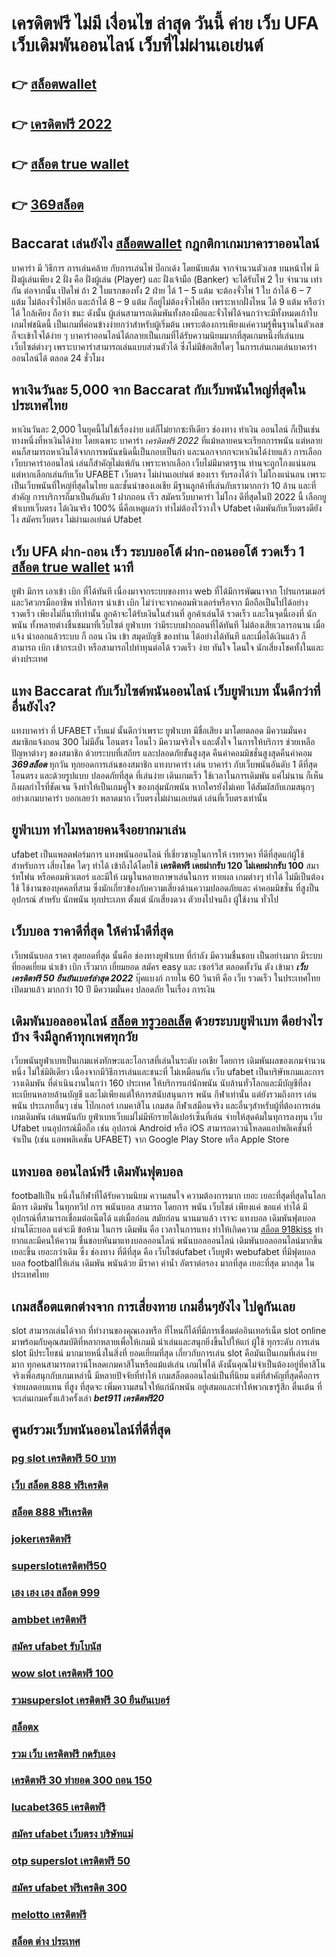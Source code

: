 # เครดิตฟรี ไม่มี เงื่อนไข ล่าสุด วันนี้ ค่าย เว็บ UFA เว็บเดิมพันออนไลน์  เว็บที่ไม่ผ่านเอเย่นต์

## 👉 [สล็อตwallet](https://mabet.net/credit-free-new/)
## 👉 [เครดิตฟรี 2022](https://mabet.net/credit-free-100/)
## 👉 [สล็อต true wallet](https://mabet.net/pg-slot-credit-free/)
## 👉 [369สล็อต](https://member.mabet.net/?action=login)

##  Baccarat  เล่นยังไง [สล็อตwallet](https://mabet.net/credit-free-100/) กฎกติกาเกมบาคาราออนไลน์

บาคาร่า มี  วิธีการ  การเล่นคล้าย กับการเล่นไพ่ ป๊อกเด้ง โดยนับแต้ม จากจำนวนตัวเลข บนหน้าไพ่ มีฝั่งผู้เล่นเพียง 2 ฝั่ง คือ ฝั่งผู้เล่น (Player)  และ ฝั่งเจ้ามือ (Banker) จะได้รับไพ่ 2 ใบ จำนวน เท่ากัน  ต่อจากนั้น  เปิดไพ่ ถ้า 2 ใบแรกของทั้ง 2 ฝ่าย ได้ 1 – 5 แต้ม จะต้องจั่วไพ่ 1 ใบ ถ้าได้ 6 – 7 แต้ม ไม่ต้องจั่วไพ่อีก  และถ้าได้ 8 – 9 แต้ม ก็อยู่ไม่ต้องจั่วไพ่อีก เพราะหากฝั่งไหน ได้ 9 แต้ม หรือว่าได้ ใกล้เคียง ถือว่า ชนะ ดังนั้น ผู้เล่นสามารถเดิมพันทั้งสองมือและจั่วไพ่ได้จนกว่าจะมีทั้งหมดเก้าใบ  เกมไพ่ชนิดนี้  เป็นเกมที่ค่อนข้างง่ายกว่าสำหรับผู้เริ่มต้น เพราะต้องการเพียงแค่ความรู้พื้นฐานในตัวเลข ก็จะเข้าใจได้ง่าย ๆ บาคาร่าออนไลน์ได้กลายเป็นเกมที่ได้รับความนิยมมากที่สุดเกมหนึ่งที่เล่นบนเว็บไซต์ต่างๆ เพราะบาคาร่าสามารถเล่นแบบส่วนตัวได้ ซึ่งไม่มีข้อเสียใดๆ ในการเล่นเกมเล่นบาคาร่าออนไลน์ได้  ตลอด 24 ชั่วโมง


## หาเงินวันละ 5,000  จาก Baccarat  กับเว็บพนันใหญ่ที่สุดในประเทศไทย

หาเงินวันละ 2,000  ในยุคนี้ไม่ใช่เรื่องง่าย แต่ก็ไม่ยากซะทีเดียว ช่องทาง  ทำเงิน   ออนไลน์ ก็เป็นเช่นทางหนึ่งที่หาเงินได้ง่าย โดยเฉพาะ บาคาร่า *เครดิตฟรี 2022* ที่แม้หลายคนจะเรียกการพนัน แต่หลายคนก็สามารถหาเงินได้จากการพนันชนิดนี้เป็นกอบเป็นกำ และนอกจากกจะหาเงินได้ง่ายแล้ว การเลือก  เว็บบาคาร่าออนไลน์ เล่นก็สำคัญไม่แพ้กัน เพราะหากเลือก   เว็บไม่มีมาตรฐาน  ท่านจะถูกโกงแน่นอน แต่หากเลือกเล่นกับเว็บ UFABET เว็บตรง ไม่ผ่านเอเย่นต์ ของเรา รับรองได้ว่า ไม่โกงแน่นอน เพราะเป็นเว็บพนันที่ใหญ่ที่สุดในไทย และชั้นนำของเอเชีย มีฐานลูกค้าที่เล่นกับเรามากกว่า 10 ล้าน และที่สำคัญ การบริการก็มาเป็นอันดับ 1 ฝากถอน เร็ว สมัครเว็บบาคาร่า ไม่โกง ดีที่สุดในปี 2022 นี้ เลือกยูฟ่าเบทเว็บตรง ได้เงินจริง 100% นี่คือเหตูผลว่า ทำไม่ต้องไว้วางใจ Ufabet  เดิมพันกับเว็บตรงดียังไง  สมัครเว็บตรง ไม่ผ่านเอเย่นต์ Ufabet 


## เว็บ UFA ฝาก-ถอน เร็ว ระบบออโต้ ฝาก-ถอนออโต้ รวดเร็ว 1 [สล็อต true wallet](https://member.mabet.net/?action=login) นาที

 ยูฟ่า มีการ เอาเข้า  เบิก ที่ได้ทันที เนื่องมาจากระบบของทาง web  ที่ได้มีการพัฒนาจาก โปรแกรมเมอร์และวิศวกรมืออาชีพ ทำให้การ นำเข้า   เบิก  ไม่ว่าจะจากคอมพิวเตอร์หรือจาก มือถือเป็นไปได้อย่าง รวดเร็ว เพียงไม่กี่นาทีเท่านั้น  ลูกค้าจะได้รับเงินในส่วนที่ ลูกค้าเล่นได้ รวดเร็ว  และในจุดนี้เองที่ นักพนัน ทั้งหลายต่างชื่นชมมาที่เว็บไซต์  ยูฟ่าเบท  ว่ามีระบบฝากถอนที่ได้ทันที  ไม่ต้องเสียเวลารอนาน เมื่อแจ้ง  นำออกแล้วระบบ ก็ ถอน เงิน เข้า สมุดบัญชี ของท่าน ได้อย่างได้ทันที  และเมื่อได้เงินแล้ว ก็สามารถ  เบิก เข้ากระเป๋า หรือสามารถไปทำทุนต่อได้ รวดเร็ว    ง่าย   ทันใจ โดนใจ นักเสี่ยงโชคทั้งในและต่างประเทศ

## แทง Baccarat  กับเว็บไซต์พนันออนไลน์  เว็บยูฟ่าเบท  นั้นดีกว่าที่อื่นยังไง?

แทงบาคาร่า ที่ UFABET เว็บแม่ นั้นดีกว่าเพราะ ยูฟ่าเบท มีชื่อเสียง มาโดยตลอด มีความมั่นคง สมาชิกแจ้งถอน 300 ไม่มีอั้น โอนตรง โอนไว มีความจริงใจ และตั้งใจ ในการให้บริการ  ช่วยเหลือ ปัญหาต่างๆ ของสมาชิก ด้วยระบบที่เสถียร และปลอดภัยขั้นสูงสุด คืนค่าคอมมิชชั่นสูงสุดคืนค่าคอม ***369สล็อต***  ทุกวัน ทุกยอดการเล่นของสมาชิก แทงบาคาร่า   เล่น บาคาร่า  กับเว็บพนันอันดับ 1 ดีที่สุด  โอนตรง และด้วยรูปแบบ ปลอดภัยที่สุด ที่เล่นง่าย เดินเกมเร็ว ใช้เวลาในการเดิมพัน แค่ไม่นาน ก็เห็นถึงผลกำไรที่ชัดเจน จึงทำให้เป็นเกมคู่ใจ ของกลุ่มนักพนัน หากใครยังไม่เคย ได้สัมผัสกับเกมสนุกๆ อย่างเกมบาคาร่า บอกเลยว่า พลาดมาก  เว็บตรงไม่ผ่านเอเย่นต์ เล่นที่เว็บตรงเท่านั้น


## ยูฟ่าเบท ทำไมหลายคนจึงอยากมาเล่น

ufabet  เป็นแพลตฟอร์มการ แทงพนันออนไลน์ ที่เชี่ยวชาญในการให้ เรทราคา ที่ดีที่สุดแก่ผู้ใช้ สำหรับการ เสี่ยงโชค ใดๆ  ทำได้ เข้าถึงได้โดยใช้  **เครดิตฟรี เคยฝากรับ 120 ไม่เคยฝากรับ 100** สมาร์ทโฟน หรือคอมพิวเตอร์ และมีให้  เมนูในหลายภาษาเล่นในการ  ทายผล เกมต่างๆ  ทำได้  ไม่มีเป็นต้องใช้ ใช้งานของบุคคลที่สาม ซึ่งมักเกี่ยวข้องกับความเสี่ยงด้านความปลอดภัยและ ค่าคอมมิชชั่น ที่สูงป็น อุปกรณ์ สำหรับ นักพนัน ทุกประเภท ตั้งแต่ นักเสี่ยงดวง ตัวยงไปจนถึง ผู้ใช้งาน ทั่วไป


## เว็บบอล ราคาดีที่สุด ให้ค่าน้ำดีที่สุด

 เว็บพนันบอล  ราคา   สุดยอดที่สุด   นั้นคือ  ช่องทางยูฟ่าเบท  ที่กำลัง   มีความชื่นชอบ  เป็นอย่างมาก มีระบบที่ยอดเยี่ยม   นำเข้า   เบิก   เร็วมาก   เยี่ยมยอด สมัคร   easy  และ  เซอร์วิส  ตลอดทั้งวัน   ตัง   เข้ามา  ***เว็บ เครดิตฟรี 50 ยืนยันเบอร์ล่าสุด 2022***  บุ๊คแบงก์ ภายใน   60 วินาที  คือ   เว็บ  รวดเร็ว  ในประเทศไทย  เปิดมาแล้ว มากกว่า  10 ปี มีความมั่นคง ปลอดภัย ในเรื่อง การเงิน 

##  เดิมพันบอลออนไลน์ [สล็อต ทรูวอลเล็ต](https://mabet.net/) ด้วยระบบยูฟ่าเบท ดีอย่างไรบ้าง จึงมีลูกค้าทุกเพศทุกวัย

 เว็บพนันยูฟ่าเบทเป็นเกมแห่งทักษะและโอกาสที่เล่นในระดับ เอเชีย โดยการ เดิมพันผลของเกมจำนวนหนึ่ง ไม่ใช่มิติเดียว เนื่องจากมีวิธีการเล่นและชนะที่ ไม่เหมือนกัน เว็บ ufabet เป็นบริษัทเกมและการ วางเดิมพัน ที่ดำเนินงานในกว่า 160 ประเทศ ให้บริการแก่นักพนัน นับล้านทั่วโลกและมีบัญชีที่ลงทะเบียนหลายล้านบัญชี และไม่เพียงแต่ให้การสนับสนุนการ พนัน กีฬาเท่านั้น แต่ยังรวมถึงการ เล่นพนัน ประเภทอื่นๆ เช่น โป๊กเกอร์ เกมคาสิโน เกมสด กีฬาเสมือนจริง และอื่นๆสำหรับผู้ที่ต้องการเล่นเกมเดิมพัน เล่นพนันกับ ยูฟ่าเบทเว็บแม่ไม่มีหักรายได้เปอร์เซ็นที่เล่น  จ่ายให้สุดค้มในทุการลงทุน  เว็บ Ufabet บนอุปกรณ์มือถือ เช่น อุปกรณ์ Android หรือ iOS สามารถดาวน์โหลดแอปพลิเคชั่นที่จำเป็น (เช่น แอพพลิเคชั่น UFABET) จาก Google Play Store หรือ Apple Store 


## แทงบอล ออนไลน์ฟรี เดิมพันฟุตบอล

 footballเป็น หนึ่งในกีฬาที่ได้รับความนิยม ความสนใจ ความต้องการมาก เยอะ เยอะที่สุดที่สุดในโลก มีการ เดิมพัน ในทุกทวีป การ พนันบอล สามารถ  โดยการ  พนัน  เว็บไชต์  เพียงแค่ ขอแค่ ทำได้ มี อุปกรณ์ที่สามารถเชื่อมต่อเน็ตได้ แต่เมื่อก่อน สมัยก่อน นานมาแล้ว เราจะ แทงบอล เดิมพันฟุตบอล  ผ่านโต๊ะบอล แต่จะมี ข้อห้าม ในการ เดิมพัน  คือ เวลาในการแทง  ทำให้เกิดความ [สล็อต 918kiss](https://mabet.net/) ทำยากและมีคนให้ความ ชื่นชอบหันมาแทงบอลออนไลน์ พนันบอลออนไลน์ เดิมพันบอลออนไลน์มากขึ้น เยอะขึ้น เยอะกว่าเดิม ซึ่ง ช่องทาง ที่ดีที่สุด  คือ เว็บไซต์ufabet เว็บยูฟ่า webufabet ที่มีฟุตบอล บอล footballให้เล่น เดิมพัน พนันด้วย มีราคา ค่าน้ำ อัตราต่อรอง มากที่สุด เยอะที่สุด มากสุด ในประเทศไทย

##  เกมสล็อตแตกต่างจาก การเสี่ยงทาย เกมอื่นๆยังไง ไปดูกันเลย

 slot สามารถเล่นได้จาก ที่ทำงานของคุณเองหรือ ที่ไหนก็ได้ที่มีการเชื่อมต่ออินเทอร์เน็ต  slot online มาพร้อมกับคุณสมบัติที่หลากหลายเพื่อให้เกมมี น่าเล่นและสนุกยิ่งขึ้นไปให้แก่ ผู้ใช้ ทุกระดับ การเล่น slot  มีประโยชน์  มากมายหนึ่งในสิ่งที่ ยอดเยี่ยมที่สุด เกี่ยวกับการเล่น slot คือมันเป็นเกมที่เล่นง่ายมาก  ทุกคนสามารถดาวน์โหลดเกมคาสิโนหรือแม้แต่เล่น เกมไพ่ได้ ดังนั้นคุณไม่จำเป็นต้องอยู่ที่คาสิโนจริงเพื่อสนุกกับเกมเหล่านี้ มีหลายปัจจัยที่ทำให้ เกมสล็อตออนไลน์เป็นที่นิยม แต่ที่สำคัญที่สุดคือการ จ่ายผลตอบแทน ที่สูง ที่สุดจะ เพิ่มความสนใจให้แก่นักพนัน อยู่เสมอและทำให้พวกเขารู้สึก ตื่นเต้น ที่จะเล่นเกมครั้งแล้วครั้งเล่า
 ***bet911 เครดิตฟรี20***

## ศูนย์รวมเว็บพนันออนไลน์ที่ดีที่สุด

### [pg slot เครดิตฟรี 50 บาท](https://atom.io/themes/MABET.net%20สล็อตหมายเลข1%20แตกหนัก%20100%%20rg888%20สล็อต%20008%20สล็อต%20สล็อตแตกหนัก%2020รับ100)
### [เว็บ สล็อต 888 ฟรีเครดิต](https://atom.io/themes/MABET.net%20สล็อตหมายเลข1%20แตกหนัก%20100%%20z8%20เครดิตฟรี%20008%20สล็อต%20สล็อตแตกหนัก%2020รับ100)
### [สล็อต 888 ฟรีเครดิต](https://atom.io/themes/MABET.net%20สล็อตหมายเลข1%20แตกหนัก%20100%%20สมัคร%20ufabet%20เครดิตฟรี%20ล่าสุด%20008%20สล็อต%20สล็อตแตกหนัก%2020รับ100)
### [jokerเครดิตฟรี](https://atom.io/themes/MABET.net%20สล็อตหมายเลข1%20แตกหนัก%20100%%20191สล็อต%20008%20สล็อต%20สล็อตแตกหนัก%2020รับ100)
### [superslotเครดิตฟรี50](https://atom.io/themes/MABET.net%20สล็อตหมายเลข1%20แตกหนัก%20100%%20mgm99%20เครดิตฟรี%20008%20สล็อต%20สล็อตแตกหนัก%2020รับ100)
### [เฮง เฮง เฮง สล็อต 999](https://atom.io/themes/MABET.net%20สล็อตหมายเลข1%20แตกหนัก%20100%%20สล็อตpg%20เกมส์%20ไหนดี%20โบนัสแตกบ่อย2021%20008%20สล็อต%20สล็อตแตกหนัก%2020รับ100)
### [ambbet เครดิตฟรี](https://atom.io/themes/MABET.net%20สล็อตหมายเลข1%20แตกหนัก%20100%%20444%20superslot%20เครดิตฟรี50%20008%20สล็อต%20สล็อตแตกหนัก%2020รับ100)
### [สมัคร ufabet รับโบนัส](https://atom.io/themes/MABET.net%20สล็อตหมายเลข1%20แตกหนัก%20100%%20win555%20เครดิตฟรี%20008%20สล็อต%20สล็อตแตกหนัก%2020รับ100)
### [wow slot เครดิตฟรี 100](https://atom.io/themes/MABET.net%20สล็อตหมายเลข1%20แตกหนัก%20100%%20ทางเข้า%20ufabet1688สล็อต%20008%20สล็อต%20สล็อตแตกหนัก%2020รับ100)
### [รวมsuperslot เครดิตฟรี 30 ยืนยันเบอร์](https://atom.io/themes/MABET.net%20สล็อตหมายเลข1%20แตกหนัก%20100%%20สล็อต%20โจ๊ก%20เกอร์%20เครดิตฟรี%20ไม่ต้องฝากก่อน%20ไม่ต้องแชร์%20ยืนยันเบอร์โทรศัพท์%20008%20สล็อต%20สล็อตแตกหนัก%2020รับ100)
### [สล็อตx](https://atom.io/themes/MABET.net%20สล็อตหมายเลข1%20แตกหนัก%20100%%20สล็อต%20sabai%20008%20สล็อต%20สล็อตแตกหนัก%2020รับ100)
### [รวม เว็บ เครดิตฟรี กดรับเอง](https://atom.io/themes/MABET.net%20สล็อตหมายเลข1%20แตกหนัก%20100%%20เครดิตฟรี%2050%20ยืนยันเบอร์โทร%20008%20สล็อต%20สล็อตแตกหนัก%2020รับ100)
### [เครดิตฟรี 30 ทำยอด 300 ถอน 150](https://atom.io/themes/MABET.net%20สล็อตหมายเลข1%20แตกหนัก%20100%%20pg%20slot%20เครดิตฟรี%20008%20สล็อต%20สล็อตแตกหนัก%2020รับ100)
### [lucabet365 เครดิตฟรี](https://atom.io/themes/MABET.net%20สล็อตหมายเลข1%20แตกหนัก%20100%%20สล็อตdumbo%20008%20สล็อต%20สล็อตแตกหนัก%2020รับ100)
### [สมัคร ufabet เว็บตรง บริษัทแม่](https://atom.io/themes/MABET.net%20สล็อตหมายเลข1%20แตกหนัก%20100%%20สล็อตpg%20ฝาก20รับ100%20ทํา%20200ถอนได้100%20008%20สล็อต%20สล็อตแตกหนัก%2020รับ100)
### [otp superslot เครดิตฟรี 50](https://atom.io/themes/MABET.net%20สล็อตหมายเลข1%20แตกหนัก%20100%%20m88%20เครดิตฟรี%20008%20สล็อต%20สล็อตแตกหนัก%2020รับ100)
### [สมัคร ufabet ฟรีเครดิต 300](https://atom.io/themes/MABET.net%20สล็อตหมายเลข1%20แตกหนัก%20100%%20เครดิตฟรี%20ล่าสุด%20008%20สล็อต%20สล็อตแตกหนัก%2020รับ100)
### [melotto เครดิตฟรี](https://atom.io/themes/MABET.net%20สล็อตหมายเลข1%20แตกหนัก%20100%%20สล็อต%20ทดลองเล่น%20เครดิตฟรี%20ไม่ต้องฝากก่อน%20ไม่ต้องแชร์%20ยืนยันเบอร์โทรศัพท์%20008%20สล็อต%20สล็อตแตกหนัก%2020รับ100)
### [สล็อต ต่าง ประเทศ](https://atom.io/themes/MABET.net%20สล็อตหมายเลข1%20แตกหนัก%20100%%20sky%20sports%20สล็อต%20008%20สล็อต%20สล็อตแตกหนัก%2020รับ100)
